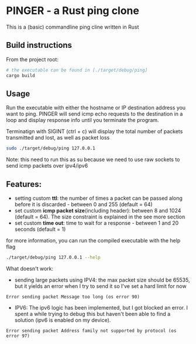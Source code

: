 # PINGER - a Rust ping clone
This is a (basic) commandline ping cline written in Rust

## Build instructions
From the project root:
```bash
# the executable can be found in [./target/debug/ping]
cargo build
```

## Usage
Run the executable with either the hostname or IP destination address you want to ping.
PINGER will send icmp echo requests to the destination in a loop and display response info until you terminate the program. 

Terminatign with SIGINT (ctrl + c) will display the total number of packets transmitted and lost, as well as packet loss

```bash
sudo ./target/debug/ping 127.0.0.1
```
Note: this need to run this as su because we need to use raw sockets to send icmp packets over ipv4/ipv6


## Features:
- setting custom **ttl**: the number of times a packet can be passed along before it is discarded - between 0 and 255 (default = 64)
- set custom **icmp packet size**(including header): between 8 and 1024 (default = 64). The size constraint is explained in the see more section
- set custom **time out**: time to wait for a response - between 1 and 20 seconds (default = 1) 

for more information, you can run the compiled executable with the help flag
```bash
./target/debug/ping 127.0.0.1 --help
```

What doesn't work:
- sending large packets using IPV4: the max packet size should be 65535, but it yields an error when I try to send it so I've set a hard limit for now
```
Error sending packet Message too long (os error 90)
```
- IPV6: The ipv6 logic has been implemented, but I got blocked an error. I spent a while trying to debug this but haven't been able to find a solution (ipv6 is enabled on my device).
```
Error sending packet Address family not supported by protocol (os error 97)
```